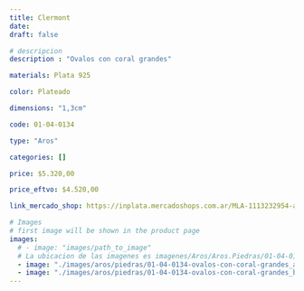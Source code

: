 ```yaml
---
title: Clermont
date: 
draft: false

# descripcion
description : "Ovalos con coral grandes"

materials: Plata 925

color: Plateado

dimensions: "1,3cm"

code: 01-04-0134

type: "Aros"

categories: []

price: $5.320,00

price_eftvo: $4.520,00

link_mercado_shop: https://inplata.mercadoshops.com.ar/MLA-1113232954-aros-plata-925-óvalos-rojos-clermont-_JM

# Images
# first image will be shown in the product page
images:
  # - image: "images/path_to_image"
  # La ubicacion de las imagenes es imagenes/Aros/Aros.Piedras/01-04-0134-clermont
  - image: "./images/aros/piedras/01-04-0134-ovalos-con-coral-grandes_a.jpeg"
  - image: "./images/aros/piedras/01-04-0134-ovalos-con-coral-grandes_b.jpeg"
---
```

